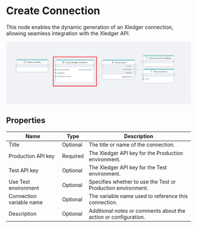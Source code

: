 # Create Connection 

This node enables the dynamic generation of an Xledger connection, allowing seamless integration with the Xledger API.

![img](../../../../images/flow/Xledger-dynamic-connection.png)

## Properties

| Name                  | Type      | Description                                                              |
|-----------------------|-----------|--------------------------------------------------------------------------|
| Title                | Optional  | The title or name of the connection.                                    |
| Production API key   | Required  | The Xledger API key for the Production environment.                     |
| Test API key        | Optional  | The Xledger API key for the Test environment.                           |
| Use Test environment | Optional  | Specifies whether to use the Test or Production environment.            |
| Connection variable name | Optional  | The variable name used to reference this connection.               |
| Description         | Optional  | Additional notes or comments about the action or configuration.         |



